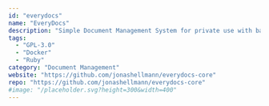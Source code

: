 ```yaml
---
id: "everydocs"
name: "EveryDocs"
description: "Simple Document Management System for private use with basic functionality to organize your documents digitally."
tags:
  - "GPL-3.0"
  - "Docker"
  - "Ruby"
category: "Document Management"
website: "https://github.com/jonashellmann/everydocs-core"
repo: "https://github.com/jonashellmann/everydocs-core"
#image: "/placeholder.svg?height=300&width=400"
---
```


